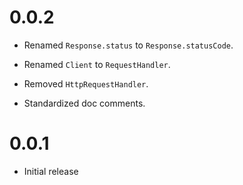 # 0.0.2

* Renamed `Response.status` to `Response.statusCode`.

* Renamed `Client` to `RequestHandler`.

* Removed `HttpRequestHandler`.

* Standardized doc comments.

# 0.0.1

* Initial release

